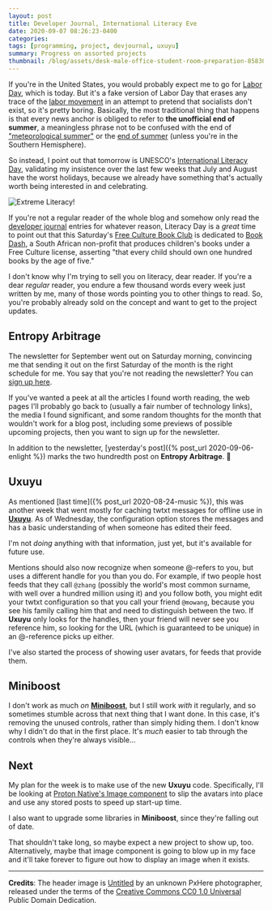 ```yaml
---
layout: post
title: Developer Journal, International Literacy Eve
date: 2020-09-07 08:26:23-0400
categories:
tags: [programming, project, devjournal, uxuyu]
summary: Progress on assorted projects
thumbnail: /blog/assets/desk-male-office-student-room-preparation-858304-pxhere.com.png
---
```


If you're in the United States, you would probably expect me to go for [Labor Day](https://en.wikipedia.org/wiki/Labor_Day), which is today.  But it's a fake version of Labor Day that erases any trace of the [labor movement](https://en.wikipedia.org/wiki/Labour_movement) in an attempt to pretend that socialists don't exist, so it's pretty boring.  Basically, the most traditional thing that happens is that every news anchor is obliged to refer to **the unofficial end of summer**, a meaningless phrase not to be confused with the end of ["meteorological summer"](https://en.wikipedia.org/wiki/Season#Meteorological) or the [end of summer](https://en.wikipedia.org/wiki/September_equinox) (unless you're in the Southern Hemisphere).

So instead, I point out that tomorrow is UNESCO's [International Literacy Day](https://en.wikipedia.org/wiki/International_Literacy_Day), validating my insistence over the last few weeks that July and August have the worst holidays, because we already have something that's actually worth being interested in and celebrating.

![Extreme Literacy!](/blog/assets/desk-male-office-student-room-preparation-858304-pxhere.com.png "Extreme Literacy!")

If you're not a regular reader of the whole blog and somehow only read the [developer journal](/blog/tag/devjournal) entries for whatever reason, Literacy Day is a *great* time to point out that this Saturday's [Free Culture Book Club](/blog/tag/bookclub) is dedicated to [Book Dash](https://bookdash.org/), a South African non-profit that produces children's books under a Free Culture license, asserting "that every child should own one hundred books by the age of five."

I don't know why I'm trying to sell you on literacy, dear reader.  If you're a dear *regular* reader, you endure a few thousand words every week just written by me, many of those words pointing you to other things to read.  So, you're probably already sold on the concept and want to get to the project updates.

## Entropy Arbitrage

The newsletter for September went out on Saturday morning, convincing me that sending it out on the first Saturday of the month is the right schedule for me.  You say that you're not reading the newsletter?  You can [sign up here](https://entropy-arbitrage.mailchimpsites.com/).

If you've wanted a peek at all the articles I found worth reading, the web pages I'll probably go back to (usually a fair number of technology links), the media I found significant, and some random thoughts for the month that wouldn't work for a blog post, including some previews of possible upcoming projects, then you want to sign up for the newsletter.

In addition to the newsletter, [yesterday's post]({% post_url 2020-09-06-enlight %}) marks the two hundredth post on **Entropy Arbitrage**.  🥂

## Uxuyu

As mentioned [last time]({% post_url 2020-08-24-music %}), this was another week that went mostly for caching twtxt messages for offline use in [**Uxuyu**](https://github.com/jcolag/Uxuyu).  As of Wednesday, the configuration option stores the messages and has a basic understanding of when someone has edited their feed.

I'm not *doing* anything with that information, just yet, but it's available for future use.

Mentions should also now recognize when someone @-refers to you, but uses a different handle for you than you do.  For example, if two people host feeds that they call `@zhang` (possibly the world's most common surname, with well over a hundred million using it) and you follow both, you might edit your twtxt configuration so that you call your friend `@mowang`, because you see his family calling him that and need to distinguish between the two.  If **Uxuyu** only looks for the handles, then your friend will never see you reference him, so looking for the URL (which is guaranteed to be unique) in an @-reference picks up either.

I've also started the process of showing user avatars, for feeds that provide them.

## Miniboost

I don't work as much *on* [**Miniboost**](https://github.com/jcolag/Miniboost), but I still work *with* it regularly, and so sometimes stumble across that next thing that I want done.  In this case, it's removing the unused controls, rather than simply hiding them.  I don't know why I didn't do that in the first place.  It's *much* easier to tab through the controls when they're always visible...

## Next

My plan for the week is to make use of the new **Uxuyu** code.  Specifically, I'll be looking at [Proton Native's Image component](https://proton-native.js.org/#/components) to slip the avatars into place and use any stored posts to speed up start-up time.

I also want to upgrade some libraries in **Miniboost**, since they're falling out of date.

That shouldn't take long, so maybe expect a new project to show up, too.  Alternatively, maybe that image component is going to blow up in my face and it'll take forever to figure out how to display an image when it exists.

* * *

**Credits**:  The header image is [Untitled](https://pxhere.com/en/photo/858304) by an unknown PxHere photographer, released under the terms of the [Creative Commons CC0 1.0 Universal](https://creativecommons.org/publicdomain/zero/1.0/) Public Domain Dedication.
